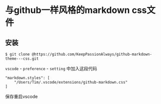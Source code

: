 # 与github一样风格的markdown css文件

## 安装

```
$ git clone @https://github.com/KeepPassionAlways/github-markdown-theme---css.git
```

`vscode` - `preference` - `setting` 中加入这段代码

```
"markdown.styles": [
    "/Users/Tim/.vscode/extensions/github-markdown.css"
]
```

保存重启vscode